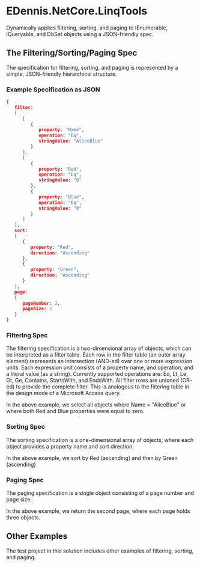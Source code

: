 # EDennis.NetCore.LinqTools
Dynamically applies filtering, sorting, and paging to IEnumerable, IQueryable, and DbSet objects using a JSON-friendly spec. 

## The Filtering/Sorting/Paging Spec
The specification for filtering, sorting, and paging is represented by a simple, JSON-friendly hierarchical structure.

### Example Specification as JSON
```json
{
   filter: 
   [
      [
         {
            property: "Name",
            operation: "Eq",
            stringValue: "AliceBlue"
         }
      ],
      [
         {
            property: "Red",
            operation: "Eq",
            stringValue: "0"
         },
         {
            property: "Blue",
            operation: "Eq",
            stringValue: "0"
         }
      ]
   ],
   sort: 
   [
      {
         property: "Red",
         direction: "Ascending"
      },
      {
         property: "Green",
         direction: "Ascending"
      }
   ],
   page: 
   {
      pageNumber: 2,
      pageSize: 3
   }
}
```
### Filtering Spec
The filtering specification is a two-dimensional array of objects, which can be interpreted as a filter table.  Each row in the filter table (an outer array element) represents an intersection (AND-ed) over one or more expression units.  Each expression unit consists of a property name, and operation, and a literal value (as a string).  Currently supported operations are: Eq, Lt, Le, Gt, Ge, Contains, StartsWith, and EndsWith. All filter rows are unioned (OR-ed) to provide the complete filter.  This is analogous to the filtering table in the design mode of a Microsoft Access query.

In the above example, we select all objects where Name = "AliceBlue" or where both Red and Blue properties were equal to zero.  

### Sorting Spec
The sorting specification is a one-dimensional array of objects, where each object provides a property name and sort direction.

In the above example, we sort by Red (ascending) and then by Green (ascending) 

### Paging Spec
The paging specification is a single object consisting of a page number and page size.

In the above example, we return the second page, where each page holds three objects.

## Other Examples
The test project in this solution includes other examples of filtering, sorting, and paging.
